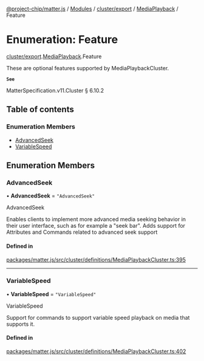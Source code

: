 [@project-chip/matter.js](../README.md) / [Modules](../modules.md) / [cluster/export](../modules/cluster_export.md) / [MediaPlayback](../modules/cluster_export.MediaPlayback.md) / Feature

# Enumeration: Feature

[cluster/export](../modules/cluster_export.md).[MediaPlayback](../modules/cluster_export.MediaPlayback.md).Feature

These are optional features supported by MediaPlaybackCluster.

**`See`**

MatterSpecification.v11.Cluster § 6.10.2

## Table of contents

### Enumeration Members

- [AdvancedSeek](cluster_export.MediaPlayback.Feature.md#advancedseek)
- [VariableSpeed](cluster_export.MediaPlayback.Feature.md#variablespeed)

## Enumeration Members

### AdvancedSeek

• **AdvancedSeek** = ``"AdvancedSeek"``

AdvancedSeek

Enables clients to implement more advanced media seeking behavior in their user interface, such as for
example a "seek bar". Adds support for Attributes and Commands related to advanced seek support

#### Defined in

[packages/matter.js/src/cluster/definitions/MediaPlaybackCluster.ts:395](https://github.com/project-chip/matter.js/blob/558e12c94a201592c28c7bc0743705360b3e5ca6/packages/matter.js/src/cluster/definitions/MediaPlaybackCluster.ts#L395)

___

### VariableSpeed

• **VariableSpeed** = ``"VariableSpeed"``

VariableSpeed

Support for commands to support variable speed playback on media that supports it.

#### Defined in

[packages/matter.js/src/cluster/definitions/MediaPlaybackCluster.ts:402](https://github.com/project-chip/matter.js/blob/558e12c94a201592c28c7bc0743705360b3e5ca6/packages/matter.js/src/cluster/definitions/MediaPlaybackCluster.ts#L402)

